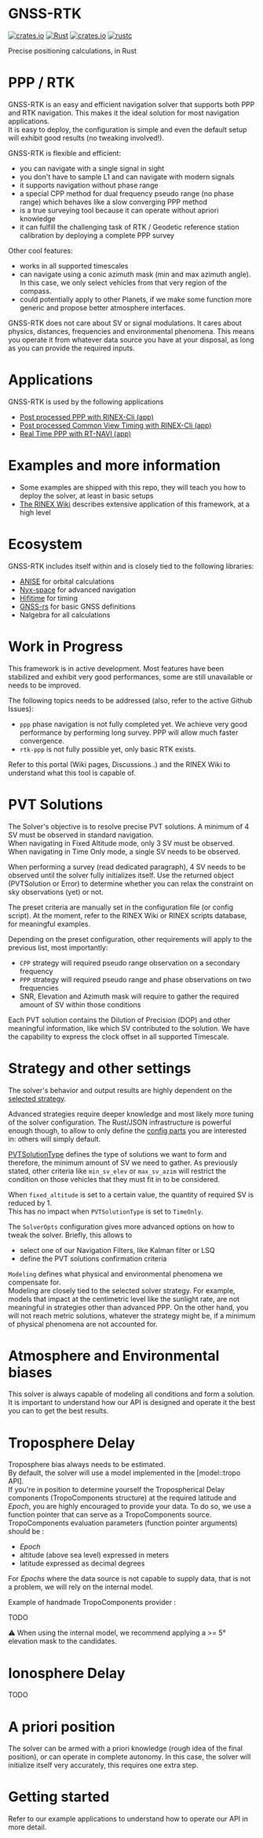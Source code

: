 GNSS-RTK
========

[![crates.io](https://img.shields.io/crates/v/gnss-rtk.svg)](https://crates.io/crates/gnss-rtk)
[![Rust](https://github.com/rtk-rs/gnss-rtk/actions/workflows/rust.yml/badge.svg)](https://github.com/rtk-rs/gnss-rtk/actions/workflows/rust.yml)
[![crates.io](https://docs.rs/gnss-rtk/badge.svg)](https://docs.rs/gnss-rtk)
[![rustc](https://img.shields.io/badge/rustc-1.64%2B-blue.svg)](https://img.shields.io/badge/rustc-1.64%2B-blue.svg)

Precise positioning calculations, in Rust

PPP / RTK
=========

GNSS-RTK is an easy and efficient navigation solver that supports both PPP and RTK navigation. 
This makes it the ideal solution for most navigation applications.  
It is easy to deploy, the configuration is simple and even the default setup will exhibit good results
(no tweaking involved!).

GNSS-RTK is flexible and efficient:

* you can navigate with a single signal in sight
* you don't have to sample L1 and can navigate with modern signals
* it supports navigation without phase range
* a special CPP method for dual frequency pseudo range (no phase range)
which behaves like a slow converging PPP method
* is a true surveying tool because it can operate without apriori knowledge
* it can fulfill the challenging task of RTK / Geodetic reference station calibration
by deploying a complete PPP survey

Other cool features:
  * works in all supported timescales
  * can navigate using a conic azimuth mask (min and max azimuth angle).
  In this case, we only select vehicles from that very region of the compass.
  * could potentially apply to other Planets, if we make some function more generic
  and propose better atmosphere interfaces.

GNSS-RTK does not care about SV or signal modulations. It cares
about physics, distances, frequencies and environmental phenomena.
This means you operate it from whatever data source you have at your disposal,
as long as you can provide the required inputs.

Applications
============

GNSS-RTK is used by the following applications

* [Post processed PPP with RINEX-Cli (app)](https://github.com/georust/rinex) 
* [Post processed Common View Timing with RINEX-Cli (app)](https://github.com/georust/rinex) 
* [Real Time PPP with RT-NAVI (app)](https://github.com/rtk-rs/rt-navi)

Examples and more information
=============================

* Some examples are shipped with this repo, they will teach you how to deploy the solver,
at least in basic setups
* [The RINEX Wiki](https://github.com/georust/rinex/wiki) describes extensive application of this framework, at a high level

Ecosystem
=========

GNSS-RTK includes itself within and is closely tied to the following libraries:

* [ANISE](https://github.com/nyx-space/anise) for orbital calculations
* [Nyx-space](https://github.com/nyx-space/nyx) for advanced navigation
* [Hifitime](https://github.com/nyx-space/hifitime) for timing
* [GNSS-rs](https://github.com/rtk-rs/gnss) for basic GNSS definitions
* Nalgebra for all calculations

Work in Progress
================

This framework is in active development. Most features have been stabilized
and exhibit very good performances, some are still unavailable or needs to be improved.

The following topics needs to be addressed (also, refer to the active Github Issues):

* `ppp` phase navigation is not fully completed yet. 
We achieve very good performance by performing long survey. 
PPP will allow much faster convergence.
* `rtk-ppp` is not fully possible yet, only basic RTK exists. 

Refer to this portal (Wiki pages, Discussions..) and the RINEX Wiki to understand what this tool is capable of.

PVT Solutions
=============

The Solver's objective is to resolve precise PVT solutions.
A minimum of 4 SV must be observed in standard navigation.  
When navigating in Fixed Altitude mode, only 3 SV must be observed.   
When navigating in Time Only mode, a single SV needs to be observed.   

When performing a survey (read dedicated paragraph), 4 SV needs to be observed until
the solver fully initializes itself. Use the returned object (PVTSolution or Error) to determine
whether you can relax the constraint on sky observations (yet) or not.

The preset criteria are manually set in the configuration file (or config script).
At the moment, refer to the RINEX Wiki or RINEX scripts database, for meaningful examples.

Depending on the preset configuration, other requirements will apply to the previous list, most importantly:

- `CPP` strategy will required pseudo range observation on a secondary frequency
- `PPP` strategy will required pseudo range and phase observations on two frequencies
- SNR, Elevation and Azimuth mask will require to gather the required amount of SV within those conditions

Each PVT solution contains the Dilution of Precision (DOP) and other meaningful information, like which SV
contributed to the solution. We have the capability to express the clock offset in all supported Timescale.

Strategy and other settings
===========================

The solver's behavior and output results are highly dependent on the [selected strategy](https://docs.rs/gnss-rtk/latest/gnss_rtk/prelude/enum.Method.html).

Advanced strategies require deeper knowledge and most likely more tuning of the solver configuration. 
The Rust/JSON infrastructure is powerful enough though, to allow to only define the [config parts](https://docs.rs/gnss-rtk/latest/gnss_rtk/prelude/struct.Config.html)
you are interested in: others will simply default.

[PVTSolutionType](https://docs.rs/gnss-rtk/latest/gnss_rtk/prelude/enum.PVTSolutionType.html) defines the type of solutions we want to form and therefore,
the minimum amount of SV we need to gather. As previously stated, other criteria like `min_sv_elev` or `max_sv_azim` will restrict the condition on those vehicles that they must fit in
to be considered. 

When `fixed_altitude` is set to a certain value, the quantity of required SV is reduced by 1.  
This has no impact when `PVTSolutionType` is set to `TimeOnly`.

The `SolverOpts` configuration gives more advanced options on how to tweak the solver. Briefly, this allows to

- select one of our Navigation Filters, like Kalman filter or LSQ
- define the PVT solutions confirmation criteria

`Modeling` defines what physical and environmental phenomena we compensate for.   
Modeling are closely tied to the selected solver strategy. For example, 
models that impact at the centimetric level like the sunlight rate, are not meaningful in strategies other than advanced PPP.
On the other hand, you will not reach metric solutions, whatever the strategy might be, if a minimum of physical phenomena are not accounted for.

Atmosphere and Environmental biases
===================================

This solver is always capable of modeling all conditions and form a solution.   
It is important to understand how our API is designed and operate it the best you can to get the best results.

Troposphere Delay
==================

Troposphere bias always needs to be estimated.  
By default, the solver will use a model implemented in the [model::tropo API].  
If you're in position to determine yourself the Tropospherical Delay components (TropoComponents structure)
at the required latitude and _Epoch_, you are highly encouraged to provide your data.
To do so, we use a function pointer that can serve as a TropoComponents source.
TropoComponents evaluation parameters (function pointer arguments) should be :

- _Epoch_
- altitude (above sea level) expressed in meters
- latitude expressed as decimal degrees

For _Epochs_ where the data source is not capable to supply data, that is not a problem, we will rely on the internal model.

Example of handmade TropoComponents provider :  

TODO

:warning: When using the internal model, we recommend applying a >= 5° elevation mask to the candidates.

Ionosphere Delay
================

TODO

A priori position
=================

The solver can be armed with a priori knowledge (rough idea of the final position),
or can operate in complete autonomy. In this case, the solver will initialize itself
very accurately, this requires one extra step.

Getting started
===============

Refer to our example applications to understand how to operate our API in more detail.
